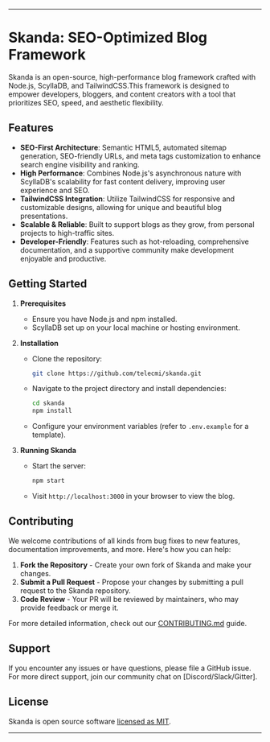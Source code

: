 
---

# Skanda: SEO-Optimized Blog Framework

Skanda is an open-source, high-performance blog framework crafted with Node.js, ScyllaDB, and TailwindCSS.This framework is designed to empower developers, bloggers, and content creators with a tool that prioritizes SEO, speed, and aesthetic flexibility.

## Features

- **SEO-First Architecture**: Semantic HTML5, automated sitemap generation, SEO-friendly URLs, and meta tags customization to enhance search engine visibility and ranking.
- **High Performance**: Combines Node.js's asynchronous nature with ScyllaDB's scalability for fast content delivery, improving user experience and SEO.
- **TailwindCSS Integration**: Utilize TailwindCSS for responsive and customizable designs, allowing for unique and beautiful blog presentations.
- **Scalable & Reliable**: Built to support blogs as they grow, from personal projects to high-traffic sites.
- **Developer-Friendly**: Features such as hot-reloading, comprehensive documentation, and a supportive community make development enjoyable and productive.

## Getting Started

1. **Prerequisites**
   - Ensure you have Node.js and npm installed.
   - ScyllaDB set up on your local machine or hosting environment.

2. **Installation**
   - Clone the repository:
     ```bash
     git clone https://github.com/telecmi/skanda.git
     ```
   - Navigate to the project directory and install dependencies:
     ```bash
     cd skanda
     npm install
     ```
   - Configure your environment variables (refer to `.env.example` for a template).

3. **Running Skanda**
   - Start the server:
     ```bash
     npm start
     ```
   - Visit `http://localhost:3000` in your browser to view the blog.

## Contributing

We welcome contributions of all kinds from bug fixes to new features, documentation improvements, and more. Here's how you can help:

1. **Fork the Repository** - Create your own fork of Skanda and make your changes.
2. **Submit a Pull Request** - Propose your changes by submitting a pull request to the Skanda repository.
3. **Code Review** - Your PR will be reviewed by maintainers, who may provide feedback or merge it.

For more detailed information, check out our [CONTRIBUTING.md](CONTRIBUTING.md) guide.

## Support

If you encounter any issues or have questions, please file a GitHub issue. For more direct support, join our community chat on [Discord/Slack/Gitter].

## License

Skanda is open source software [licensed as MIT](LICENSE).

---
